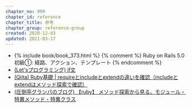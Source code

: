 ```yaml
---
chapter_no: 999
chapter_id: reference
chapter_title: 参考
chapter_group: reference-group
created: 2020-12-03
updated: 2021-03-17
---
```

- {% include book/book_373.html %} {% comment %} Ruby on Rails 5.0 初級①: 経路、アクション、テンプレート {% endcomment %}
- [(Let'sプログラミング) if文](https://www.javadrive.jp/ruby/if/index1.html)
- [(Qiita) Ruby基礎 \| requireとincludeとextendの違いを確認（includeとextendはメソッド探索で確認）](https://qiita.com/suzukiry/items/db936ff7312ba7d97315)
- [(圧倒亭グランパのブログ) 【ruby】 メソッド探索から見る、モジュール・特異メソッド・特異クラス](https://at-grandpa.hatenablog.jp/entry/2016/02/14/090544)
